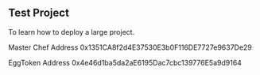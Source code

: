 ## Test Project

To learn how to deploy a large project.

Master Chef Address
0x1351CA8f2d4E37530E3b0F116DE7727e9637De29

EggToken Address
0x4e46d1ba5da2aE6195Dac7cbc139776E5a9d9164
